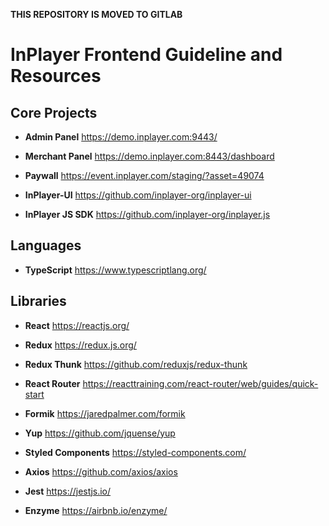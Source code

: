 **THIS REPOSITORY IS MOVED TO GITLAB**

# InPlayer Frontend Guideline and Resources

## Core Projects

- **Admin Panel** https://demo.inplayer.com:9443/

- **Merchant Panel** https://demo.inplayer.com:8443/dashboard

- **Paywall** https://event.inplayer.com/staging/?asset=49074
  
- **InPlayer-UI** https://github.com/inplayer-org/inplayer-ui
  
- **InPlayer JS SDK** https://github.com/inplayer-org/inplayer.js
  
## Languages

- **TypeScript** https://www.typescriptlang.org/

## Libraries

- **React** https://reactjs.org/ 

- **Redux** https://redux.js.org/

- **Redux Thunk** https://github.com/reduxjs/redux-thunk

- **React Router** https://reacttraining.com/react-router/web/guides/quick-start
  
- **Formik** https://jaredpalmer.com/formik

- **Yup** https://github.com/jquense/yup
  
- **Styled Components** https://styled-components.com/
  
- **Axios** https://github.com/axios/axios

- **Jest** https://jestjs.io/

- **Enzyme** https://airbnb.io/enzyme/
